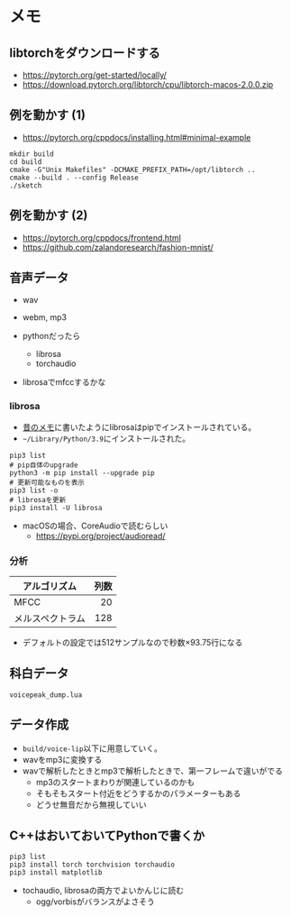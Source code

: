 # メモ

## libtorchをダウンロードする

- https://pytorch.org/get-started/locally/
- https://download.pytorch.org/libtorch/cpu/libtorch-macos-2.0.0.zip

## 例を動かす (1)

- https://pytorch.org/cppdocs/installing.html#minimal-example

```
mkdir build
cd build
cmake -G"Unix Makefiles" -DCMAKE_PREFIX_PATH=/opt/libtorch ..
cmake --build . --config Release
./sketch
```

## 例を動かす (2)

- https://pytorch.org/cppdocs/frontend.html
- https://github.com/zalandoresearch/fashion-mnist/

## 音声データ

- wav
- webm, mp3

- pythonだったら
  - librosa
  - torchaudio

- librosaでmfccするかな

### librosa

- [昔のメモ](../docs/DESIGN.md)に書いたようにlibrosaはpipでインストールされている。
- `~/Library/Python/3.9`にインストールされた。

```
pip3 list
# pip自体のupgrade
python3 -m pip install --upgrade pip
# 更新可能なものを表示
pip3 list -o
# librosaを更新
pip3 install -U librosa
```

- macOSの場合、CoreAudioで読むらしい
  - https://pypi.org/project/audioread/

### 分析

| アルゴリズム     | 列数 |
|------------------|-----:|
| MFCC             | 20   |
| メルスペクトラム | 128  |

- デフォルトの設定では512サンプルなので秒数×93.75行になる

## 科白データ

```
voicepeak_dump.lua
```

## データ作成

- `build/voice-lip`以下に用意していく。
- wavをmp3に変換する
- wavで解析したときとmp3で解析したときで、第一フレームで違いがでる
  - mp3のスタートまわりが関連しているのかも
  - そもそもスタート付近をどうするかのパラメーターもある
  - どうせ無音だから無視していい

## C++はおいておいてPythonで書くか

```
pip3 list
pip3 install torch torchvision torchaudio
pip3 install matplotlib
```

- tochaudio, librosaの両方でよいかんじに読む
  - ogg/vorbisがバランスがよさそう


